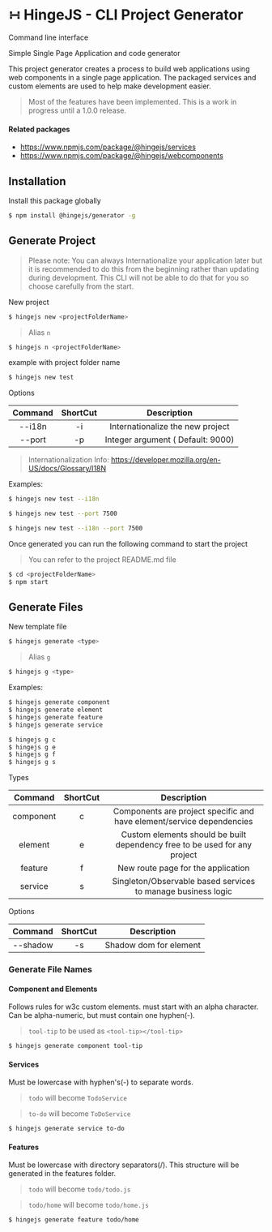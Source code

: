 # &#8762; HingeJS - CLI Project Generator

Command line interface

Simple Single Page Application and code generator

This project generator creates a process to build web applications using web components in a single page application. The packaged services and custom elements are used to help make development easier.

> Most of the features have been implemented. This is a work in progress until a 1.0.0 release.

#### Related packages
- https://www.npmjs.com/package/@hingejs/services
- https://www.npmjs.com/package/@hingejs/webcomponents

## Installation

Install this package globally

```sh
$ npm install @hingejs/generator -g
```

## Generate Project

> Please note:  You can always Internationalize your application later but it is recommended to do this from the beginning rather than updating during development. This CLI will not be able to do that for you so choose carefully from the start.

New project

```sh
$ hingejs new <projectFolderName>
```

> Alias `n`

```sh
$ hingejs n <projectFolderName>
```

example with project folder name 

```sh
$ hingejs new test
```

Options

| Command  | ShortCut | Description |
|:---------:|:---------:|:---------:|
| --i18n | -i | Internationalize the new project |
| --port <number> | -p | Integer argument ( Default: 9000) |

> Internationalization Info: https://developer.mozilla.org/en-US/docs/Glossary/I18N

Examples:

```sh
$ hingejs new test --i18n
```

```sh
$ hingejs new test --port 7500
```

```sh
$ hingejs new test --i18n --port 7500
```

Once generated you can run the following command to start the project
> You can refer to the project README.md file
```sh
$ cd <projectFolderName>
$ npm start
```

## Generate Files

New template file

```sh
$ hingejs generate <type>
```

> Alias `g`

```sh
$ hingejs g <type>
```

Examples:

```sh
$ hingejs generate component
$ hingejs generate element
$ hingejs generate feature
$ hingejs generate service

$ hingejs g c
$ hingejs g e
$ hingejs g f
$ hingejs g s
```

Types

| Command  | ShortCut | Description |
|:---------:|:---------:|:---------:|
| component | c | Components are project specific and have element/service dependencies |
| element | e | Custom elements should be built dependency free to be used for any project |
| feature | f | New route page for the application |
| service | s | Singleton/Observable based services to manage business logic |


Options

| Command  | ShortCut | Description |
|:---------:|:---------:|:---------:|
| --shadow | -s | Shadow dom for element |

### Generate File Names

#### Component and Elements
  Follows rules for w3c custom elements.  must start with an alpha character.  Can be alpha-numeric, but must contain one hyphen(-).

   > `tool-tip` to be used as `<tool-tip></tool-tip>`
   
```sh
$ hingejs generate component tool-tip
```
 
#### Services
  Must be lowercase with hyphen's(-) to separate words.

  > `todo` will become `TodoService`

  > `to-do` will become `ToDoService`

```sh
$ hingejs generate service to-do
```

#### Features
  Must be lowercase with directory separators(/).  This structure will be generated in the features folder.

  > `todo` will become `todo/todo.js`

  > `todo/home` will become `todo/home.js`

```sh
$ hingejs generate feature todo/home
```
